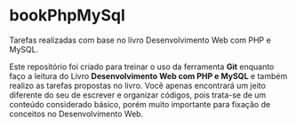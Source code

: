 # bookPhpMySql
Tarefas realizadas com base no livro Desenvolvimento Web com PHP e MySQL.

Este repositório foi criado para treinar o uso da ferramenta **Git** enquanto faço a leitura do Livro **Desenvolvimento Web com PHP e MySQL** e também realizo as tarefas propostas no livro. Você apenas encontrará um jeito diferente do seu de escrever e organizar códigos, pois trata-se de um conteúdo considerado básico, porém muito importante para fixação de conceitos no Desenvolvimento Web.
